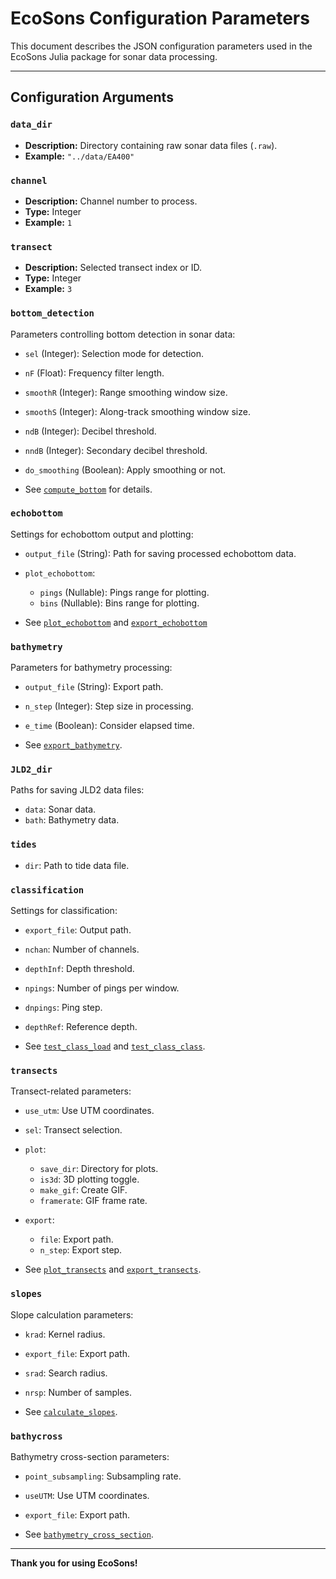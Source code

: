 # EcoSons Configuration Parameters

This document describes the JSON configuration parameters used in the EcoSons Julia package for sonar data processing.

---

## Configuration Arguments

### `data_dir`
- **Description:** Directory containing raw sonar data files (`.raw`).
- **Example:** `"../data/EA400"`

### `channel`
- **Description:** Channel number to process.
- **Type:** Integer
- **Example:** `1`

### `transect`
- **Description:** Selected transect index or ID.
- **Type:** Integer
- **Example:** `3`

### `bottom_detection`
Parameters controlling bottom detection in sonar data:
- `sel` (Integer): Selection mode for detection.
- `nF` (Float): Frequency filter length.
- `smoothR` (Integer): Range smoothing window size.
- `smoothS` (Integer): Along-track smoothing window size.
- `ndB` (Integer): Decibel threshold.
- `nndB` (Integer): Secondary decibel threshold.
- `do_smoothing` (Boolean): Apply smoothing or not.

- See [`compute_bottom`](/src/lib/bathymetry/bathymetry_bottom.jl) for details.

### `echobottom`
Settings for echobottom output and plotting:
- `output_file` (String): Path for saving processed echobottom data.
- `plot_echobottom`:
  - `pings` (Nullable): Pings range for plotting.
  - `bins` (Nullable): Bins range for plotting.

- See [`plot_echobottom`](/src/lib/bathymetry/plot_echobottom.jl) and [`export_echobottom`](/src/lib/bathymetry/export_echobottom.jl)

### `bathymetry`
Parameters for bathymetry processing:
- `output_file` (String): Export path.
- `n_step` (Integer): Step size in processing.
- `e_time` (Boolean): Consider elapsed time.

- See [`export_bathymetry`](/src/lib/bathymetry/export_bathymetry.jl).

### `JLD2_dir`
Paths for saving JLD2 data files:
- `data`: Sonar data.
- `bath`: Bathymetry data.

### `tides`
- `dir`: Path to tide data file.

### `classification`
Settings for classification:
- `export_file`: Output path.
- `nchan`: Number of channels.
- `depthInf`: Depth threshold.
- `npings`: Number of pings per window.
- `dnpings`: Ping step.
- `depthRef`: Reference depth.

- See [`test_class_load`](/src/lib/classif/test_class_load.jl) and [`test_class_class`](/src/lib/classif/test_class_class.jl).

### `transects`
Transect-related parameters:
- `use_utm`: Use UTM coordinates.
- `sel`: Transect selection.
- `plot`:
  - `save_dir`: Directory for plots.
  - `is3d`: 3D plotting toggle.
  - `make_gif`: Create GIF.
  - `framerate`: GIF frame rate.
- `export`:
  - `file`: Export path.
  - `n_step`: Export step.

- See [`plot_transects`](/src/lib/bathymetry/plot_transects.jl) and [`export_transects`](/src/lib/bathymetry/export_transects.jl).

### `slopes`
Slope calculation parameters:
- `krad`: Kernel radius.
- `export_file`: Export path.
- `srad`: Search radius.
- `nrsp`: Number of samples.

- See [`calculate_slopes`](https://github.com/NumSeaHy/ecosons_julia/blob/my-branch/src/Slopes.jl#LXX).

### `bathycross`
Bathymetry cross-section parameters:
- `point_subsampling`: Subsampling rate.
- `useUTM`: Use UTM coordinates.
- `export_file`: Export path.

- See [`bathymetry_cross_section`](https://github.com/NumSeaHy/ecosons_julia/blob/my-branch/src/BathymetryCrosses.jl#LXX).

---

**Thank you for using EcoSons!**

